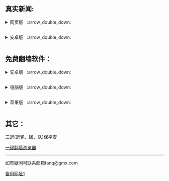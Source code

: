 <h2>
</a><strong>真实新闻:</strong>
</h2>

<p><details><summary>网页版</a>&nbsp;&nbsp; :arrow_double_down: </p></summary>
  <p>&nbsp;&nbsp;&nbsp;&nbsp;&nbsp;&nbsp;&nbsp;&nbsp;&nbsp;&nbsp;<a href="https://github.com/uuu3/u/blob/master/u.md#%E6%96%B0%E9%97%BB%E7%83%AD%E7%82%B9-%E6%B5%B7%E5%A4%96%E6%8A%A5%E9%81%93">新闻热点</a></p>
  <p>&nbsp;&nbsp;&nbsp;&nbsp;&nbsp;&nbsp;&nbsp;&nbsp;&nbsp;&nbsp;<a href="https://gitlab.com/zhifan999/fq/-/wikis/%E7%9B%B4%E7%BF%BB%E9%80%9A%E9%81%93">直翻海外 </a></p>
<p>&nbsp;&nbsp;&nbsp;&nbsp;&nbsp;&nbsp;&nbsp;&nbsp;&nbsp;&nbsp;<a href="https://github.com/szmj0/update/raw/main/extras/SZZD_PC/szmjweb.3.0.zip">神州html网页版</a></p></details>
  
<p><details><summary>安卓版</a>&nbsp;&nbsp; :arrow_double_down: </p></summary>
<p>&nbsp;&nbsp;&nbsp;&nbsp;&nbsp;&nbsp;&nbsp;&nbsp;&nbsp;&nbsp;<a href="https://gitlab.com/truth51/rj/-/raw/main/szmj-v6.9.apk">神州明见 </a></p>
<p>&nbsp;&nbsp;&nbsp;&nbsp;&nbsp;&nbsp;&nbsp;&nbsp;&nbsp;&nbsp;<a href="https://gitlab.com/truth51/rj/-/raw/main/szmjtv-v6.9.apk">神州TV版 </a></p>
</details>

<h2>
</a><strong>免费翻墙软件：</strong>
</h2>
<p><details><summary>安卓版</a>&nbsp;&nbsp; :arrow_double_down: </p></summary>
<p>&nbsp;&nbsp;&nbsp;&nbsp;&nbsp;&nbsp;&nbsp;&nbsp;&nbsp;&nbsp;<a href="https://github.com/truth5/rj/raw/refs/heads/main/um5.0.apk">无界 </a></p>
<p>&nbsp;&nbsp;&nbsp;&nbsp;&nbsp;&nbsp;&nbsp;&nbsp;&nbsp;&nbsp;<a href="https://github.com/wujieliulan/download/raw/master/u.apk">无界VPN版 </a></p>
<p>&nbsp;&nbsp;&nbsp;&nbsp;&nbsp;&nbsp;&nbsp;&nbsp;&nbsp;&nbsp;<a href="https://github.com/truth5/rj/raw/refs/heads/main/fgvpn1.5.apk">自由门 </a></p>
<p>&nbsp;&nbsp;&nbsp;&nbsp;&nbsp;&nbsp;&nbsp;&nbsp;&nbsp;&nbsp;<a href="https://www.downloadnth.com/nthlink-android-current.apk">nthlink </a></p>
<p>&nbsp;&nbsp;&nbsp;&nbsp;&nbsp;&nbsp;&nbsp;&nbsp;&nbsp;&nbsp;<a href="https://gitlab.com/truth51/rj/-/raw/main/PsiphonAndroid.apk">赛风 </a></p>
</details>

<p><details><summary>电脑版</a>&nbsp;&nbsp; :arrow_double_down: </p></summary>
<p>&nbsp;&nbsp;&nbsp;&nbsp;&nbsp;&nbsp;&nbsp;&nbsp;&nbsp;&nbsp;<a href="https://gitlab.com/truth51/rj/-/raw/main/u2132.zip">无界 </a></p>
<p>&nbsp;&nbsp;&nbsp;&nbsp;&nbsp;&nbsp;&nbsp;&nbsp;&nbsp;&nbsp;<a href="https://gitlab.com/truth51/rj/-/raw/main/fg800p.zip">自由门 </a></p>
<p>&nbsp;&nbsp;&nbsp;&nbsp;&nbsp;&nbsp;&nbsp;&nbsp;&nbsp;&nbsp;<a href="https://www.downloadnth.com/nthlink-win64-current.exe">nthlink（64位） </a></p>
<p>&nbsp;&nbsp;&nbsp;&nbsp;&nbsp;&nbsp;&nbsp;&nbsp;&nbsp;&nbsp;<a href="https://www.downloadnth.com/nthlink-win32-current.exe">nthlink（32位） </a></p>
<p>&nbsp;&nbsp;&nbsp;&nbsp;&nbsp;&nbsp;&nbsp;&nbsp;&nbsp;&nbsp;<a href="https://gitlab.com/truth51/rj/-/raw/main/psiphon3.zip">赛风 </a></p>
</details>

<p><details><summary>苹果版</a>&nbsp;&nbsp; :arrow_double_down: </p></summary>
<p>&nbsp;&nbsp;&nbsp;&nbsp;&nbsp;&nbsp;&nbsp;&nbsp;&nbsp;&nbsp;<a href="https://gitlab.com/truth51/wujie/-/blob/main/README.md#%E8%8B%B9%E6%9E%9C%E7%89%88-%E6%97%A0%E7%95%8Cvpn-101-%E6%94%AF%E6%8C%81-iphone-5s-%E4%BB%A5%E4%B8%8A">无界 </a></p>
<p>&nbsp;&nbsp;&nbsp;&nbsp;&nbsp;&nbsp;&nbsp;&nbsp;&nbsp;&nbsp;<a href="https://apps.apple.com/us/app/nthlink/id1467297604">nthlink(iOS) </a></p>
<p>&nbsp;&nbsp;&nbsp;&nbsp;&nbsp;&nbsp;&nbsp;&nbsp;&nbsp;&nbsp;<a href="https://apps.apple.com/us/app/nthlink/id1536318872?mt=12">nthlink(mac) </a></p>
<p>&nbsp;&nbsp;&nbsp;&nbsp;&nbsp;&nbsp;&nbsp;&nbsp;&nbsp;&nbsp;<a href="https://itunes.apple.com/us/app/psiphon/id1276263909?ls=1&mt=8">赛风 </a></p>
<p>&nbsp;&nbsp;&nbsp;&nbsp;&nbsp;&nbsp;&nbsp;&nbsp;&nbsp;&nbsp;<a href="https://itunes.apple.com/us/app/psiphon-browser/id1193362444?ls=1&mt=8">赛风浏览器 </a></p>
</details>
<h2>
</a><strong>其它：</strong>
</h2>
 </a><a href="https://s3.us-east-1.amazonaws.com/tcxs/ctd.html">三退(退党、团、队)保平安</a>
<p><a href="https://gitlab.com/zhifan999/fq/-/wikis/home#%E8%87%AA%E7%94%B1%E4%B8%8A%E7%BD%91%E6%96%B9%E6%B3%95">一键翻墙浏览器</a><p>     
<hr>
<p>如有疑问可联系邮箱fanq@gmx.com</p>
<p><a href="https://gitlab.com/truth51/1/-/blob/main/README.md#%E7%9C%9F%E5%AE%9E%E6%96%B0%E9%97%BB">备用网址1</a><p>   

